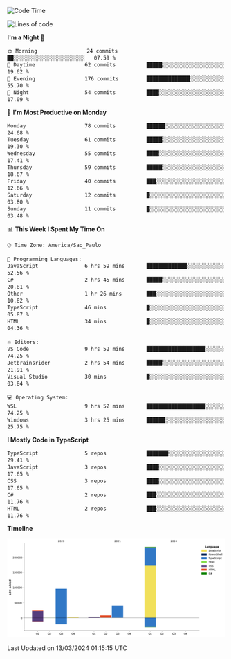 <!--START_SECTION:waka-->
![Code Time](http://img.shields.io/badge/Code%20Time-2%2C348%20hrs%2028%20mins-blue)

![Lines of code](https://img.shields.io/badge/From%20Hello%20World%20I%27ve%20Written-408.6%20thousand%20lines%20of%20code-blue)

**I'm a Night 🦉** 

```text
🌞 Morning                24 commits          ██░░░░░░░░░░░░░░░░░░░░░░░   07.59 % 
🌆 Daytime                62 commits          █████░░░░░░░░░░░░░░░░░░░░   19.62 % 
🌃 Evening                176 commits         ██████████████░░░░░░░░░░░   55.70 % 
🌙 Night                  54 commits          ████░░░░░░░░░░░░░░░░░░░░░   17.09 % 
```
📅 **I'm Most Productive on Monday** 

```text
Monday                   78 commits          ██████░░░░░░░░░░░░░░░░░░░   24.68 % 
Tuesday                  61 commits          █████░░░░░░░░░░░░░░░░░░░░   19.30 % 
Wednesday                55 commits          ████░░░░░░░░░░░░░░░░░░░░░   17.41 % 
Thursday                 59 commits          █████░░░░░░░░░░░░░░░░░░░░   18.67 % 
Friday                   40 commits          ███░░░░░░░░░░░░░░░░░░░░░░   12.66 % 
Saturday                 12 commits          █░░░░░░░░░░░░░░░░░░░░░░░░   03.80 % 
Sunday                   11 commits          █░░░░░░░░░░░░░░░░░░░░░░░░   03.48 % 
```


📊 **This Week I Spent My Time On** 

```text
🕑︎ Time Zone: America/Sao_Paulo

💬 Programming Languages: 
JavaScript               6 hrs 59 mins       █████████████░░░░░░░░░░░░   52.56 % 
C#                       2 hrs 45 mins       █████░░░░░░░░░░░░░░░░░░░░   20.81 % 
Other                    1 hr 26 mins        ███░░░░░░░░░░░░░░░░░░░░░░   10.82 % 
TypeScript               46 mins             █░░░░░░░░░░░░░░░░░░░░░░░░   05.87 % 
HTML                     34 mins             █░░░░░░░░░░░░░░░░░░░░░░░░   04.36 % 

🔥 Editors: 
VS Code                  9 hrs 52 mins       ███████████████████░░░░░░   74.25 % 
Jetbrainsrider           2 hrs 54 mins       █████░░░░░░░░░░░░░░░░░░░░   21.91 % 
Visual Studio            30 mins             █░░░░░░░░░░░░░░░░░░░░░░░░   03.84 % 

💻 Operating System: 
WSL                      9 hrs 52 mins       ███████████████████░░░░░░   74.25 % 
Windows                  3 hrs 25 mins       ██████░░░░░░░░░░░░░░░░░░░   25.75 % 
```

**I Mostly Code in TypeScript** 

```text
TypeScript               5 repos             ███████░░░░░░░░░░░░░░░░░░   29.41 % 
JavaScript               3 repos             ████░░░░░░░░░░░░░░░░░░░░░   17.65 % 
CSS                      3 repos             ████░░░░░░░░░░░░░░░░░░░░░   17.65 % 
C#                       2 repos             ███░░░░░░░░░░░░░░░░░░░░░░   11.76 % 
HTML                     2 repos             ███░░░░░░░░░░░░░░░░░░░░░░   11.76 % 
```



**Timeline**

![Lines of Code chart](https://raw.githubusercontent.com/jonhoffmam/jonhoffmam/master/assets/bar_graph.png)


 Last Updated on 13/03/2024 01:15:15 UTC
<!--END_SECTION:waka-->
